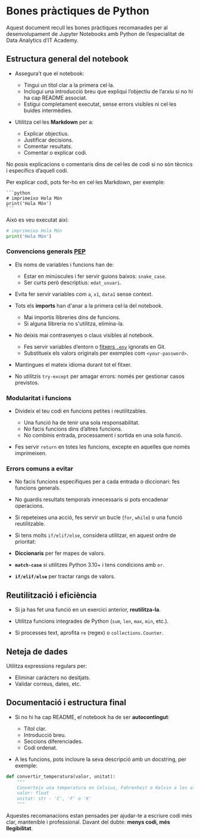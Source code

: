 # Bones pràctiques de Python

Aquest document recull les bones pràctiques recomanades per al desenvolupament de Jupyter Notebooks amb Python de l’especialitat de Data Analytics d’IT Academy.

## Estructura general del notebook

- Assegura’t que el notebook:

  - Tingui un títol clar a la primera cel·la.
  - Inclogui una introducció breu que expliqui l’objectiu de l’arxiu si no hi ha cap README associat.
  - Estigui completament executat, sense errors visibles ni cel·les buides intermèdies.

- Utilitza cel·les **Markdown** per a:

  - Explicar objectius.
  - Justificar decisions.
  - Comentar resultats.
  - Comentar o explicar codi.

No posis explicacions o comentaris dins de cel·les de codi si no són tècnics i específics d’aquell codi.

Per explicar codi, pots fer-ho en cel·les Markdown, per exemple:

    ```python
    # imprimeixo Hola Món
    print('Hola Món')
    ```

Això es veu executat així:
```python
# imprimeixo Hola Món
print('Hola Món')
```

### Convencions generals [PEP](https://elpythonista.com/pep-8)

- Els noms de variables i funcions han de:

  - Estar en minúscules i fer servir guions baixos: ``snake_case``.
  - Ser curts però descriptius: ``edat_usuari``.

- Evita fer servir variables com ``a``, ``x1``, ``data1`` sense context.

- Tots els **imports** han d'anar a la primera cel·la del notebook.

  - Mai importis llibreries dins de funcions.
  - Si alguna llibreria no s'utilitza, elimina-la.

- No deixis mai contrasenyes o claus visibles al notebook.

  - Fes servir variables d’entorn o [fitxers ``.env``](https://davidcasr.medium.com/archivos-env-en-python-c80ec95cb991)  ignorats en Git.
  - Substitueix els valors originals per exemples com ``<your-password>``.

- Mantingues el mateix idioma durant tot el fitxer. 

- No utilitzis ``try-except`` per amagar errors: només per gestionar casos previstos.

### Modularitat i funcions

- Divideix el teu codi en funcions petites i reutilitzables.

  - Una funció ha de tenir una sola responsabilitat.
  - No facis funcions dins d’altres funcions.
  - No combinis entrada, processament i sortida en una sola funció.

- Fes servir ``return`` en totes les funcions, excepte en aquelles que només imprimeixen.

### Errors comuns a evitar

- No facis funcions específiques per a cada entrada o diccionari: fes funcions generals.

- No guardis resultats temporals innecessaris si pots encadenar operacions.

- Si repeteixes una acció, fes servir un bucle (``for``, ``while``) o una funció reutilitzable.

- Si tens molts ``if/elif/else``, considera utilitzar, en aquest ordre de prioritat:

- **Diccionaris** per fer mapes de valors.
- **``match-case``** si utilitzes Python 3.10+ i tens condicions amb ``or``.
- **``if/elif/else``** per tractar rangs de valors.

## Reutilització i eficiència

- Si ja has fet una funció en un exercici anterior, **reutilitza-la**.

- Utilitza funcions integrades de Python (`sum`, `len`, `max`, `min`, etc.).

- Si processes text, aprofita ``re`` (regex) o ``collections.Counter``.

## Neteja de dades

Utilitza expressions regulars per:

- Eliminar caràcters no desitjats.
- Validar correus, dates, etc.


## Documentació i estructura final

- Si no hi ha cap README, el notebook ha de ser **autocontingut**:

  - Títol clar.
  - Introducció breu.
  - Seccions diferenciades.
  - Codi ordenat.

- A les funcions, pots incloure la seva descripció amb un docstring, per exemple:


```python
def convertir_temperatura(valor, unitat):
    """
    Converteix una temperatura en Celsius, Fahrenheit o Kelvin a les altres dues unitats.
    valor: float
    unitat: str - 'C', 'F' o 'K'
    """
```

Aquestes recomanacions estan pensades per ajudar-te a escriure codi més clar, mantenible i professional. Davant del dubte: **menys codi, més llegibilitat**.